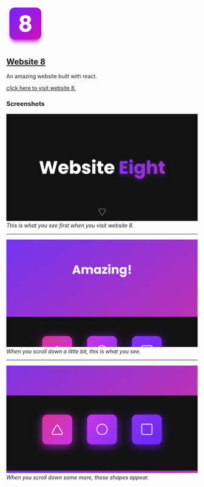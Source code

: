 
<img src="./public/icon-04.png" width="100px" />

## [Website 8](https://nategiraudeau.github.io/website_8/)

An amazing website built with react.

[click here to visit website 8.](https://nategiraudeau.github.io/website_8/)

### Screenshots

![Screen shot 1](./screen_shot_1.png)
*This is what you see first when you visit website 8.*

---

![Screen shot 2](./screen_shot_2.png)
*When you scroll down a little bit, this is what you see.*

---

![Screen shot 3](./screen_shot_3.png)
*When you scroll down some more, these shapes appear.*
